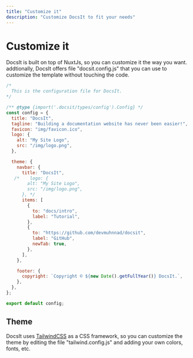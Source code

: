 ```yaml
---
title: "Customize it"
description: "Customize DocsIt to fit your needs"
---
```


# Customize it

DocsIt is built on top of NuxtJs, so you can customize it the way you want. addtionally, DocsIt offers file "docsit.config.js" that you can use to customize the template without touching the code.

```js
/* 
  This is the configuration file for DocsIt.
*/

/** @type {import('.docsit/types/config').Config} */
const config = {
  title: "DocsIt",
  tagline: "Building a documentation website has never been easier!",
  favicon: "img/favicon.ico",
  logo: {
    alt: "My Site Logo",
    src: "/img/logo.png",
  },

  theme: {
    navbar: {
      title: "DocsIt",
   /*    logo: {
        alt: "My Site Logo",
        src: "/img/logo.png",
      }, */
      items: [
        {
          to: "docs/intro",
          label: "Tutorial",
        },
        {
          to: "https://github.com/devmuhnnad/docsit",
          label: "GitHub",
          newTab: true,
        },
      ],
    },

    footer: {
      copyright: `Copyright © ${new Date().getFullYear()} DocsIt.`,
    },
  },
};

export default config;


```

## Theme

DocsIt uses [TailwindCSS](https://tailwindcss.com/) as a CSS framework, so you can customize the theme by editing the file "tailwind.config.js" and adding your own colors, fonts, etc.
